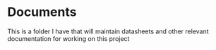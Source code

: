 
# Documents

This is a folder I have that will maintain datasheets and other relevant documentation for working on this project
